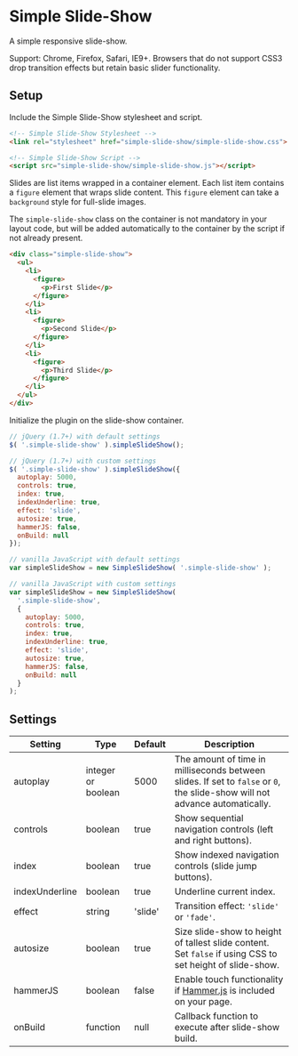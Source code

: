 # Simple Slide-Show

A simple responsive slide-show.

Support: Chrome, Firefox, Safari, IE9+. Browsers that do not support CSS3 drop transition effects but retain basic slider functionality.

## Setup

Include the Simple Slide-Show stylesheet and script.

```html
<!-- Simple Slide-Show Stylesheet -->
<link rel="stylesheet" href="simple-slide-show/simple-slide-show.css">

<!-- Simple Slide-Show Script -->
<script src="simple-slide-show/simple-slide-show.js"></script>
```

Slides are list items wrapped in a container element. Each list item contains a `figure` element that wraps slide content. This `figure` element can take a `background` style for full-slide images.

The `simple-slide-show` class on the container is not mandatory in your layout code, but will be added automatically to the container by the script if not already present.

```html
<div class="simple-slide-show">
  <ul>
    <li>
      <figure>
        <p>First Slide</p>
      </figure>
    </li>
    <li>
      <figure>
        <p>Second Slide</p>
      </figure>
    </li>
    <li>
      <figure>
        <p>Third Slide</p>
      </figure>
    </li>
  </ul>
</div>
```

Initialize the plugin on the slide-show container.

```javascript
// jQuery (1.7+) with default settings
$( '.simple-slide-show' ).simpleSlideShow();

// jQuery (1.7+) with custom settings
$( '.simple-slide-show' ).simpleSlideShow({
  autoplay: 5000,
  controls: true,
  index: true,
  indexUnderline: true,
  effect: 'slide',
  autosize: true,
  hammerJS: false,
  onBuild: null
});

// vanilla JavaScript with default settings
var simpleSlideShow = new SimpleSlideShow( '.simple-slide-show' );

// vanilla JavaScript with custom settings
var simpleSlideShow = new SimpleSlideShow(
  '.simple-slide-show',
  {
    autoplay: 5000,
    controls: true,
    index: true,
    indexUnderline: true,
    effect: 'slide',
    autosize: true,
    hammerJS: false,
    onBuild: null
  }
);
```

## Settings

Setting | Type | Default | Description
--- | --- | --- | ---
autoplay | integer or boolean | 5000 | The amount of time in milliseconds between slides. If set to `false` or `0`, the slide-show will not advance automatically.
controls | boolean | true | Show sequential navigation controls (left and right buttons).
index | boolean | true | Show indexed navigation controls (slide jump buttons).
indexUnderline | boolean | true | Underline current index.
effect | string | 'slide' | Transition effect: `'slide'` or `'fade'`.
autosize | boolean | true | Size slide-show to height of tallest slide content. Set `false` if using CSS to set height of slide-show.
hammerJS | boolean | false | Enable touch functionality if [Hammer.js](https://github.com/hammerjs/hammer.js) is included on your page.
onBuild | function | null | Callback function to execute after slide-show build.